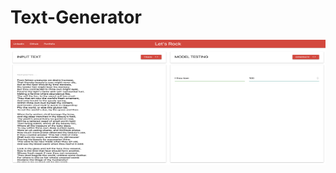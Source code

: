# Text-Generator

<img src="/screenshots/1.png" height="200" width="1000" />&nbsp;&nbsp;&nbsp;&nbsp;

